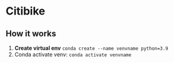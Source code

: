 # Citibike
## How it works

1.  **Create virtual env** `conda create --name venvname python=3.9`
2.  Conda activate venv: `conda activate venvname`

